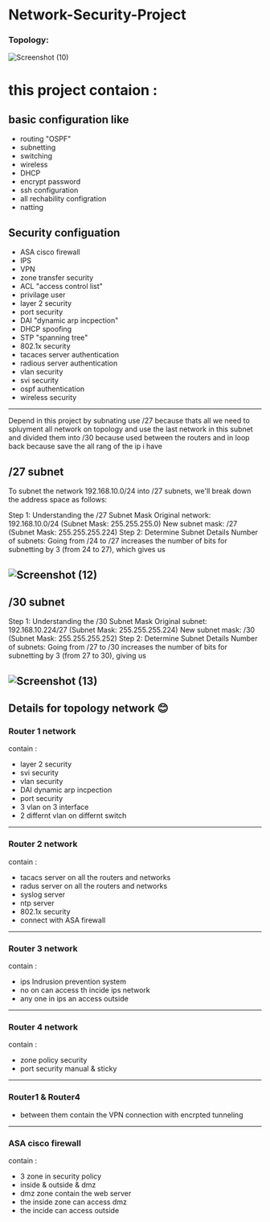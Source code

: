 # Network-Security-Project

### Topology:
![Screenshot (10)](https://github.com/user-attachments/assets/a985e8e1-f5a0-4c29-b220-b5f083a65410)


# this project contaion :

## basic configuration like
  - routing "OSPF"
  - subnetting 
  - switching
  - wireless
  - DHCP
  - encrypt password
  - ssh configuration
  - all rechability configration
  - natting

## Security configuation 
  - ASA cisco firewall
  - IPS
  - VPN
  - zone transfer security
  - ACL  "access control list"
  - privilage user 
  - layer 2 security
  - port security
  - DAI  "dynamic arp incpection"
  - DHCP spoofing
  - STP  "spanning tree"
  - 802.1x security
  - tacaces server authentication
  - radious server authentication
  - vlan security
  - svi security
  - ospf authentication
  - wireless security

---------------------------------------------------------------------------------

Depend in this project by subnating use /27 because thats all we need to spluyment all network on topology
and use the last network in this subnet and divided them into /30 because used between the routers and in loop back because save the all rang of the ip i have 

## /27 subnet

To subnet the network 192.168.10.0/24 into /27 subnets, we'll break down the address space as follows:

Step 1: Understanding the /27 Subnet Mask
Original network: 192.168.10.0/24 (Subnet Mask: 255.255.255.0)
New subnet mask: /27 (Subnet Mask: 255.255.255.224)
Step 2: Determine Subnet Details
Number of subnets: Going from /24 to /27 increases the number of bits for subnetting by 3 (from 24 to 27), which gives us 

![Screenshot (12)](https://github.com/user-attachments/assets/147b16b3-c238-4375-9bed-558e7716fc56)
---------------------------------------------------------------------------------

## /30 subnet
Step 1: Understanding the /30 Subnet Mask
Original subnet: 192.168.10.224/27 (Subnet Mask: 255.255.255.224)
New subnet mask: /30 (Subnet Mask: 255.255.255.252)
Step 2: Determine Subnet Details
Number of subnets: Going from /27 to /30 increases the number of bits for subnetting by 3 (from 27 to 30), giving us 

![Screenshot (13)](https://github.com/user-attachments/assets/d631c4fc-2b87-45db-829e-2048c7115d26)
---------------------------------------------------------------------------------

## Details for topology network 😊
### Router 1 network
contain :
 - layer 2 security
 - svi security
 - vlan security
 - DAI dynamic arp incpection
 - port security
 - 3 vlan on 3 interface
 - 2 differnt vlan on differnt switch
---------------------------------------------------------------------------------

### Router 2 network
contain :
 - tacacs server on all the routers and networks
 - radus server on all the routers and networks
 - syslog server
 - ntp server
 - 802.1x security
 - connect with ASA firewall
---------------------------------------------------------------------------------

### Router 3 network 
contain :
  - ips Indrusion prevention system
  - no on can access th incide ips network
  - any one in ips an access outside
---------------------------------------------------------------------------------

### Router 4 network
contain :
  - zone policy security
  - port security manual & sticky
---------------------------------------------------------------------------------

### Router1 & Router4
  - between them contain the VPN connection with encrpted tunneling
---------------------------------------------------------------------------------

### ASA cisco firewall
contain :
  - 3 zone in security policy
  - inside & outside & dmz
  - dmz zone contain the web server
  - the inside zone can access dmz
  - the incide can access outside
